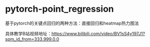 # pytorch-point_regression
基于pytorch的关键点回归的两种方法：直接回归和heatmap热力图法

具体教学B站视频地址：https://www.bilibili.com/video/BV1sS4y197J1?spm_id_from=333.999.0.0

